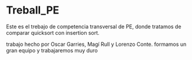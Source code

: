 # Treball_PE

Este es el trebajo de competencia transversal de PE, donde tratamos de comparar quicksort con insertion sort.

trabajo hecho por Oscar Garries, Magí Rull y Lorenzo Conte.
formamos un gran equipo y trabajaremos muy duro